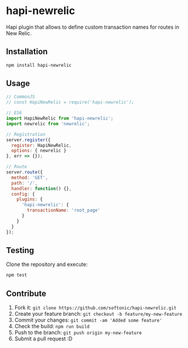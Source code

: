 # hapi-newrelic

Hapi plugin that allows to define custom transaction names for routes in New Relic.

## Installation

```bash
npm install hapi-newrelic
```

## Usage

```javascript
// CommonJS
// const HapiNewRelic = require('hapi-newrelic');

// ES6
import HapiNewRelic from 'hapi-newrelic';
import newrelic from 'newrelic';

// Registration
server.register({
  register: HapiNewRelic,
  options: { newrelic }
}, err => {});

// Route
server.route({
  method: 'GET',
  path: '/',
  handler: function() {},
  config: {
    plugins: {
      'hapi-newrelic': {
        transactionName: 'root_page'
      }
    }
  }
});
```

## Testing

Clone the repository and execute:

```bash
npm test
```

## Contribute

1. Fork it: `git clone https://github.com/softonic/hapi-newrelic.git`
2. Create your feature branch: `git checkout -b feature/my-new-feature`
3. Commit your changes: `git commit -am 'Added some feature'`
4. Check the build: `npm run build`
4. Push to the branch: `git push origin my-new-feature`
5. Submit a pull request :D
